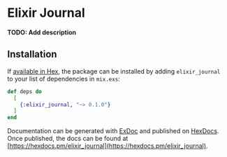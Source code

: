 # Elixir Journal

**TODO: Add description**

## Installation

If [available in Hex](https://hex.pm/docs/publish), the package can be installed
by adding `elixir_journal` to your list of dependencies in `mix.exs`:

```elixir
def deps do
  [
    {:elixir_journal, "~> 0.1.0"}
  ]
end
```

Documentation can be generated with [ExDoc](https://github.com/elixir-lang/ex_doc)
and published on [HexDocs](https://hexdocs.pm). Once published, the docs can
be found at [https://hexdocs.pm/elixir_journal](https://hexdocs.pm/elixir_journal).

